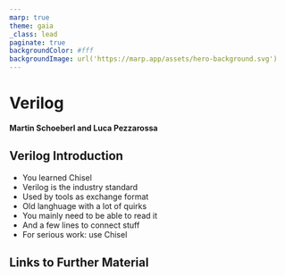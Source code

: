 ```yaml
---
marp: true
theme: gaia
_class: lead
paginate: true
backgroundColor: #fff
backgroundImage: url('https://marp.app/assets/hero-background.svg')
---
```


<!-- headingDivider: 3 -->

# **Verilog**

**Martin Schoeberl and Luca Pezzarossa**


## Verilog Introduction

 * You learned Chisel
 * Verilog is the industry standard 
 * Used by tools as exchange format
 * Old langhuage with a lot of quirks
 * You mainly need to be able to read it
 * And a few lines to connect stuff
 * For serious work: use Chisel



## Links to Further Material
